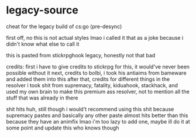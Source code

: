 # legacy-source
cheat for the legacy build of cs:go (pre-desync)

first off, no this is not actual styles lmao
i called it that as a joke because i didn't know what else to call it

this is pasted from stickrpghook legacy, honestly not that bad

credits:
first i have to give credits to stickrpg for this, it would've never been possible without it
next, credits to bolbi, i took his antiaims from bameware and added them into this
after that, credits for different things in the resolver
i took shit from supremacy, fatality, kiduahook, stackhack, and used my own brain to make this premium ass resolver, not to mention all the stuff that was already in there
  
shit hits huh, still though i would't recommend using this shit because supremacy pastes and basically any other paste almost hits better than this because they have an animfix lmao
i'm too lazy to add one, maybe ill do it at some point and update this who knows though
